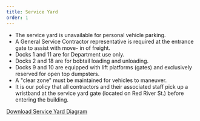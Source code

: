 ```yaml
---
title: Service Yard
order: 1
---
```


- The service yard is unavailable for personal vehicle parking.
- A General Service Contractor representative is required at the entrance gate to assist with move- in of freight.
- Docks 1 and 11 are for Department use only.
- Docks 2 and 18 are for bobtail loading and unloading.
- Docks 9 and 10 are equipped with lift platforms (gates) and exclusively reserved for open top dumpsters.
- A "clear zone" must be maintained for vehicles to maneuver.
- It is our policy that all contractors and their associated staff pick up a wristband at the service yard gate (located on Red River St.) before entering the building.

[Download Service Yard Diagram](https://cityofaustin-my.sharepoint.com/:b:/g/personal/emily_talley_austintexas_gov/EXYkfzp9b41ChYUwtKjUUJIBW9D4gcA_iVCEQxcPPZDr9w?e=6Fz4gL)
